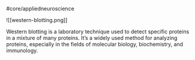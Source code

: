 #core/appliedneuroscience

![[western-blotting.png]]

Western blotting is a laboratory technique used to detect specific proteins in a mixture of many proteins. It’s a widely used method for analyzing proteins, especially in the fields of molecular biology, biochemistry, and immunology.
